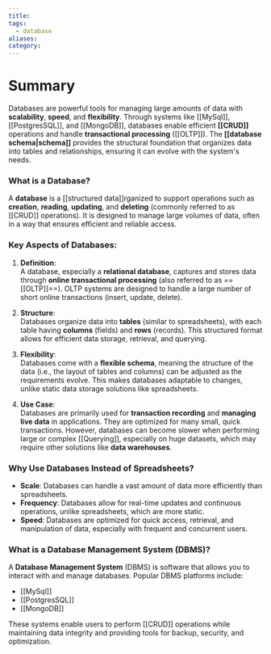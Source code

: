 ```yaml
---
title: 
tags:
  - database
aliases: 
category:
---
```

# Summary

Databases are powerful tools for managing large amounts of data with **scalability**, **speed**, and **flexibility**. Through systems like [[MySql]], [[PostgresSQL]], and [[MongoDB]], databases enable efficient **[[CRUD]]** operations and handle **transactional processing** ([[OLTP]]). The **[[database schema|schema]]** provides the structural foundation that organizes data into tables and relationships, ensuring it can evolve with the system's needs.
### What is a Database?

A **database** is a [[structured data]]rganized to support operations such as **creation**, **reading**, **updating**, and **deleting** (commonly referred to as [[CRUD]] operations). It is designed to manage large volumes of data, often in a way that ensures efficient and reliable access.

### Key Aspects of Databases:

1. **Definition**:  
   A database, especially a **relational database**, captures and stores data through **online transactional processing** (also referred to as ==[[OLTP]]==). OLTP systems are designed to handle a large number of short online transactions (insert, update, delete).

2. **Structure**:  
   Databases organize data into **tables** (similar to spreadsheets), with each table having **columns** (fields) and **rows** (records). This structured format allows for efficient data storage, retrieval, and querying.

3. **Flexibility**:  
   Databases come with a **flexible schema**, meaning the structure of the data (i.e., the layout of tables and columns) can be adjusted as the requirements evolve. This makes databases adaptable to changes, unlike static data storage solutions like spreadsheets.

4. **Use Case**:  
   Databases are primarily used for **transaction recording** and **managing live data** in applications. They are optimized for many small, quick transactions. However, databases can become slower when performing large or complex [[Querying]], especially on huge datasets, which may require other solutions like **data warehouses**.

### Why Use Databases Instead of Spreadsheets?

- **Scale**: Databases can handle a vast amount of data more efficiently than spreadsheets.
- **Frequency**: Databases allow for real-time updates and continuous operations, unlike spreadsheets, which are more static.
- **Speed**: Databases are optimized for quick access, retrieval, and manipulation of data, especially with frequent and concurrent users.
### What is a Database Management System (DBMS)?

A **Database Management System** (DBMS) is software that allows you to interact with and manage databases. Popular DBMS platforms include:
- [[MySql]]
- [[PostgresSQL]]
- [[MongoDB]]

These systems enable users to perform [[CRUD]] operations while maintaining data integrity and providing tools for backup, security, and optimization.
